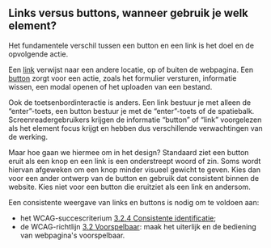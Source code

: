 ## Links versus buttons, wanneer gebruik je welk element?

Het fundamentele verschil tussen een button en een link is het doel en de opvolgende actie.

Een [link](https://developer.mozilla.org/en-US/docs/Web/HTML/Element/link) verwijst naar een andere locatie, op of buiten de webpagina. Een [button](https://developer.mozilla.org/en-US/docs/Web/HTML/Element/button) zorgt voor een actie, zoals het formulier versturen, informatie wissen, een modal openen of het uploaden van een bestand.

Ook de toetsenbordinteractie is anders. Een link bestuur je met alleen de “enter”-toets, een button bestuur je met de “enter”-toets of de spatiebalk. Screenreadergebruikers krijgen de informatie “button” of “link” voorgelezen als het element focus krijgt en hebben dus verschillende verwachtingen van de werking.

Maar hoe gaan we hiermee om in het design? Standaard ziet een button eruit als een knop en een link is een onderstreept woord of zin.
Soms wordt hiervan afgeweken om een knop minder visueel gewicht te geven. Kies dan voor een ander ontwerp van de button en gebruik dat consistent binnen de website. Kies niet voor een button die eruitziet als een link en andersom.

Een consistente weergave van links en buttons is nodig om te voldoen aan:

- het WCAG-succescriterium [3.2.4 Consistente identificatie](https://www.w3.org/WAI/WCAG21/Understanding/consistent-identification.html);
- de WCAG-richtlijn [3.2 Voorspelbaar](https://www.w3.org/WAI/WCAG22/Understanding/predictable.html): maak het uiterlijk en de bediening van webpagina's voorspelbaar.
